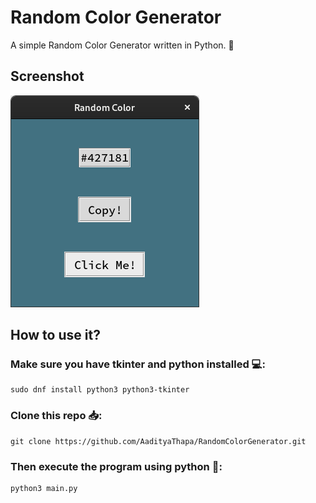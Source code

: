 # Random Color Generator
A simple Random Color Generator written in Python. 🐍

## Screenshot
![Screenshot](https://github.com/AadityaThapa/RandomColorGenerator/blob/main/Screenshot.png)


## How to use it?

### Make sure you have tkinter and python installed 💻:
```
sudo dnf install python3 python3-tkinter
```
### Clone this repo 📥:
```
git clone https://github.com/AadityaThapa/RandomColorGenerator.git
```

### Then execute the program using python 🐍:
```
python3 main.py
```
